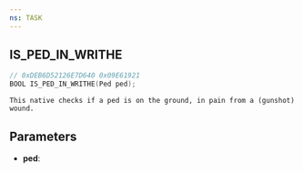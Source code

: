 ```yaml
---
ns: TASK
---
```

## IS_PED_IN_WRITHE

```c
// 0xDEB6D52126E7D640 0x09E61921
BOOL IS_PED_IN_WRITHE(Ped ped);
```

```
This native checks if a ped is on the ground, in pain from a (gunshot) wound.
```

## Parameters
* **ped**:
